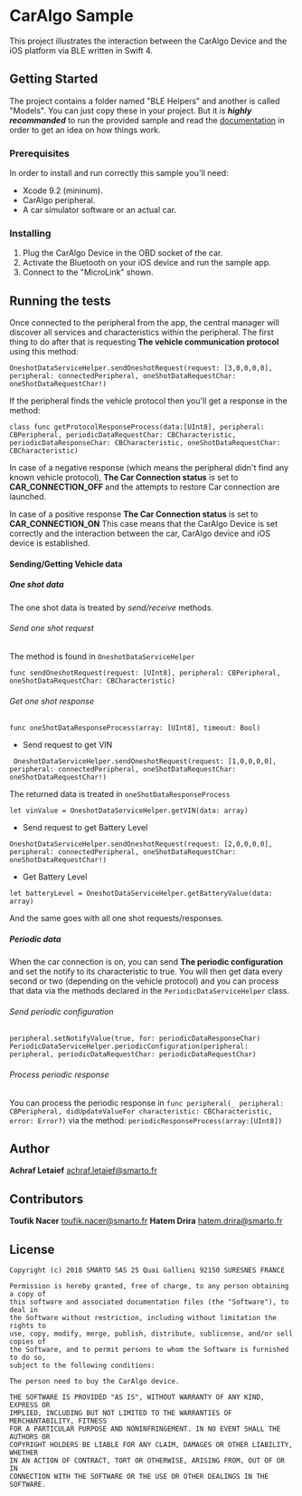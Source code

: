 # CarAlgo Sample

This project illustrates the interaction between the CarAlgo Device and the iOS platform via BLE written in Swift 4.

## Getting Started

The project contains a folder named "BLE Helpers" and another is called "Models". You can just copy these in your project. But it is **_highly recommanded_** to run the provided sample and read the [documentation](docs/CONTRIBUTING.md) in order to get an idea on how things work.

### Prerequisites

In order to install and run correctly this sample you'll need:
- Xcode 9.2 (mininum).
- CarAlgo peripheral.
- A car simulator software or an actual car.

### Installing

1. Plug the CarAlgo Device in the OBD socket of the car.
2. Activate the Bluetooth on your iOS device and run the sample app.
3. Connect to the "MicroLink" shown.

## Running the tests

Once connected to the peripheral from the app, the central manager will discover all services and characteristics within the peripheral.
The first thing to do after that is requesting **The vehicle communication protocol** using this method:
```
OneshotDataServiceHelper.sendOneshotRequest(request: [3,0,0,0,0], peripheral: connectedPeripheral, oneShotDataRequestChar: oneShotDataRequestChar!)
```
If the peripheral finds the vehicle protocol then you'll get a  response in the method:
```
class func getProtocolResponseProcess(data:[UInt8], peripheral: CBPeripheral, periodicDataRequestChar: CBCharacteristic, periodicDataResponseChar: CBCharacteristic, oneShotDataRequestChar: CBCharacteristic)
```

In case of a negative response (which means the peripheral didn't find any known vehicle protocol), **The Car Connection status** is set to **CAR_CONNECTION_OFF** and the attempts to restore Car connection are launched.

In case of a positive response  **The Car Connection status** is set to **CAR_CONNECTION_ON**
This case means that the CarAlgo Device is set correctly and the interaction between the car, CarAlgo device and iOS device is established.

#### Sending/Getting Vehicle data
##### One shot data
The one shot data is treated by *send/receive* methods.
###### Send one shot request
The method is found in `OneshotDataServiceHelper`
```
func sendOneshotRequest(request: [UInt8], peripheral: CBPeripheral, oneShotDataRequestChar: CBCharacteristic)
```
###### Get one shot response
```
func oneShotDataResponseProcess(array: [UInt8], timeout: Bool)
```
* Send request to get VIN
```
 OneshotDataServiceHelper.sendOneshotRequest(request: [1,0,0,0,0], peripheral: connectedPeripheral, oneShotDataRequestChar: oneShotDataRequestChar!)
```
The returned data is treated in `oneShotDataResponseProcess`
```
let vinValue = OneshotDataServiceHelper.getVIN(data: array)
```
*  Send request to get Battery Level

```
OneshotDataServiceHelper.sendOneshotRequest(request: [2,0,0,0,0], peripheral: connectedPeripheral, oneShotDataRequestChar: oneShotDataRequestChar!)
```
* Get Battery Level

```
let batteryLevel = OneshotDataServiceHelper.getBatteryValue(data: array)
```
And the same goes with all one shot requests/responses.
##### Periodic data
When the car connection is on, you can send **The periodic configuration** and set the notify to its characteristic to true.
You will then get data every second or two (depending on the vehicle protocol) and you can process that data via the methods declared in the `PeriodicDataServiceHelper` class.

###### Send periodic configuration
```
peripheral.setNotifyValue(true, for: periodicDataResponseChar)
PeriodicDataServiceHelper.periodicConfiguration(peripheral: peripheral, periodicDataRequestChar: periodicDataRequestChar)
```
###### Process periodic response

You can process the periodic response in  `func peripheral(_ peripheral: CBPeripheral, didUpdateValueFor characteristic: CBCharacteristic, error: Error?)` via the method:
`periodicResponseProcess(array:[UInt8])`


## Author

**Achraf Letaief** achraf.letaief@smarto.fr

## Contributors
**Toufik Nacer** toufik.nacer@smarto.fr
**Hatem Drira**  hatem.drira@smarto.fr

## License
```
Copyright (c) 2018 SMARTO SAS 25 Quai Gallieni 92150 SURESNES FRANCE

Permission is hereby granted, free of charge, to any person obtaining a copy of
this software and associated documentation files (the "Software"), to deal in
the Software without restriction, including without limitation the rights to
use, copy, modify, merge, publish, distribute, sublicense, and/or sell copies of
the Software, and to permit persons to whom the Software is furnished to do so,
subject to the following conditions:

The person need to buy the CarAlgo device.

THE SOFTWARE IS PROVIDED "AS IS", WITHOUT WARRANTY OF ANY KIND, EXPRESS OR
IMPLIED, INCLUDING BUT NOT LIMITED TO THE WARRANTIES OF MERCHANTABILITY, FITNESS
FOR A PARTICULAR PURPOSE AND NONINFRINGEMENT. IN NO EVENT SHALL THE AUTHORS OR
COPYRIGHT HOLDERS BE LIABLE FOR ANY CLAIM, DAMAGES OR OTHER LIABILITY, WHETHER
IN AN ACTION OF CONTRACT, TORT OR OTHERWISE, ARISING FROM, OUT OF OR IN
CONNECTION WITH THE SOFTWARE OR THE USE OR OTHER DEALINGS IN THE SOFTWARE.
```


